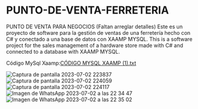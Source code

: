 # PUNTO-DE-VENTA-FERRETERIA
 PUNTO DE VENTA PARA NEGOCIOS (Faltan arreglar detalles)
 Este es un proyecto de software para la gestión de ventas de una ferretería hecho con C# y conectado a una base de datos con XAAMP MYSQL.
 This is a software project for the sales management of a hardware store made with C# and connected to a database with XAAMP MYSQL.

Código MySql Xaamp:[CÓDIGO MYSQL XAAMP (1).txt](https://github.com/PrismallyFernandez/PUNTO-DE-VENTA-FERRETERIA/files/12271274/CODIGO.MYSQL.XAAMP.1.txt)

![Captura de pantalla 2023-07-02 223837](https://github.com/PrismallyFernandez/PUNTO-DE-VENTA-FERRETERIA/assets/128163232/a34f9a70-ac74-4425-9e73-50301e738365)
![Captura de pantalla 2023-07-02 224059](https://github.com/PrismallyFernandez/PUNTO-DE-VENTA-FERRETERIA/assets/128163232/4881045f-ad18-4e9d-81b6-c88d5822ee97)
![Captura de pantalla 2023-07-02 224117](https://github.com/PrismallyFernandez/PUNTO-DE-VENTA-FERRETERIA/assets/128163232/6b2815b0-f7f5-4b2a-9381-1ac0131b167f)
![Imagen de WhatsApp 2023-07-02 a las 22 34 47](https://github.com/PrismallyFernandez/PUNTO-DE-VENTA-FERRETERIA/assets/128163232/70f863f5-d116-46d3-8a83-f4e9a5067be0)
![Imagen de WhatsApp 2023-07-02 a las 22 35 02](https://github.com/PrismallyFernandez/PUNTO-DE-VENTA-FERRETERIA/assets/128163232/a37474e2-9796-4cce-82e5-be0eee2f58e1)



